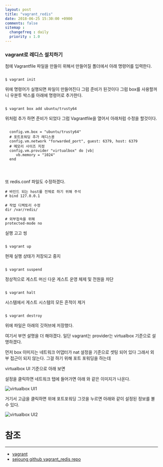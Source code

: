 ```yaml
---
layout: post
title: "vagrant_redis"
date: 2018-06-25 15:30:00 +0900
comments: false
sitemap :
  changefreq : daily
  priority : 1.0
---
```


### vagrant로 레디스 설치하기 

첨에 Vagrantfile 파일을 만들이 위해서 만들어질 폴더에서 아래 명령어를 입력한다.

```

$ vagrant init

```

위에 명령어가 실행되면 파일이 만들어진다 그럼 준비가 된것이다 그럼 box를 사용할꺼니 우분투 박스를 아래에 명령어로 추가한다.

```

$ vagrant box add ubuntu/trusty64

```

위처럼 추가 하면 준비가 되었다 그럼 Vagrantfile을 열어서 아래처럼 수정을 할것이다.

```

  config.vm.box = "ubuntu/trusty64"
  # 포트포워딩 추가 레디스용
  config.vm.network "forwarded_port", guest: 6379, host: 6379
  # 메모리 사이즈 지정
  config.vm.provider "virtualbox" do |vb|
     vb.memory = "1024"
  end
  
  
  
```

또 redis.conf 파일도 수정하겠다.

```
# 바인드 되는 host를 전체로 하기 위해 주석
# bind 127.0.0.1

# 작업 디렉토리 수정
dir /var/redis/

# 외부접속을 위해 
protected-mode no

```
실행 고고 씽

```

$ vagrant up

```

현재 실행 상태가 저장되고 중지
 
```

$ vagrant suspend

```
정상적으로 게스트 머신 다운 게스트 운영 체제 및 전원을 차단

```

$ vagrant halt

```
시스템에서 게스트 시스템의 모든 흔적이 제거

```

$ vagrant destroy

```

위에 파일은 아래의 깃허브에 저장했다.

여기서 부연 설명을 더 해야겠다.
일단 vagrant는 provider는 virtualbox 기준으로 설명하겠다.

먼저 box 이미지는 네트워크 어댑터가 nat 설정을 기준으로 셋팅 되어 있다
그래서 외부 접근이 되지 않는다. 그걸 하기 위해 포트 포워딩을 하는데 

virtualbox UI 기준으로 아래 보면 

설정을 클릭하면 네트워크 탭에 들어가면 아래 와 같은 이미지가 나온다.

![virtualbox UI1](https://sejoung.github.io/images/2018_06_26_01.jpg)

거기서 고급을 클릭하면 위애 포트포워딩 그것을 누르면 아래와 같이 설정된 정보를 볼수 있다.

![virtualbox UI2](https://sejoung.github.io/images/2018_06_26_02.jpg)
 

# 참조 
-----
* [vagrant](https://www.vagrantup.com)
* [sejoung github vagrant_redis repo](https://github.com/sejoung/vagrant_redis)

